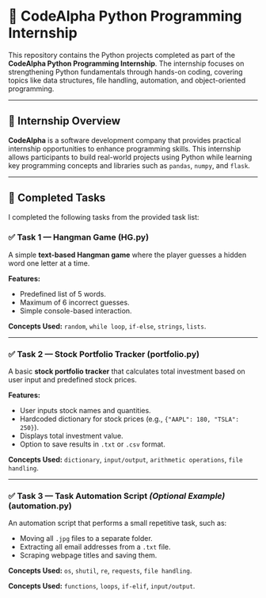 # 🐍 CodeAlpha Python Programming Internship

This repository contains the Python projects completed as part of the **CodeAlpha Python Programming Internship**. The internship focuses on strengthening Python fundamentals through hands-on coding, covering topics like data structures, file handling, automation, and object-oriented programming.

---

## 💼 Internship Overview

**CodeAlpha** is a software development company that provides practical internship opportunities to enhance programming skills.
This internship allows participants to build real-world projects using Python while learning key programming concepts and libraries such as `pandas`, `numpy`, and `flask`.

---

## 🧩 Completed Tasks

I completed the following tasks from the provided task list:

### ✅ Task 1 — Hangman Game (HG.py)

A simple **text-based Hangman game** where the player guesses a hidden word one letter at a time.

**Features:**

* Predefined list of 5 words.
* Maximum of 6 incorrect guesses.
* Simple console-based interaction.

**Concepts Used:** `random`, `while loop`, `if-else`, `strings`, `lists`.

---

### ✅ Task 2 — Stock Portfolio Tracker (portfolio.py)

A basic **stock portfolio tracker** that calculates total investment based on user input and predefined stock prices.

**Features:**

* User inputs stock names and quantities.
* Hardcoded dictionary for stock prices (e.g., `{"AAPL": 180, "TSLA": 250}`).
* Displays total investment value.
* Option to save results in `.txt` or `.csv` format.

**Concepts Used:** `dictionary`, `input/output`, `arithmetic operations`, `file handling`.

---

### ✅ Task 3 — Task Automation Script *(Optional Example)* (automation.py)

An automation script that performs a small repetitive task, such as:

* Moving all `.jpg` files to a separate folder.
* Extracting all email addresses from a `.txt` file.
* Scraping webpage titles and saving them.

**Concepts Used:** `os`, `shutil`, `re`, `requests`, `file handling`.


**Concepts Used:** `functions`, `loops`, `if-elif`, `input/output`.

